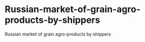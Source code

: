 # Russian-market-of-grain-agro-products-by-shippers
Russian market of grain agro-products by shippers
